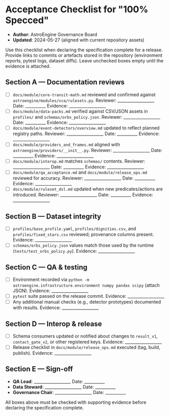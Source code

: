# Acceptance Checklist for "100% Specced"

- **Author**: AstroEngine Governance Board
- **Updated**: 2024-05-27 (aligned with current repository assets)

Use this checklist when declaring the specification complete for a release. Provide links to commits or artefacts stored in the repository (environment reports, pytest logs, dataset diffs). Leave unchecked boxes empty until the evidence is attached.

## Section A — Documentation reviews

- [ ] `docs/module/core-transit-math.md` reviewed and confirmed against `astroengine/modules/vca/rulesets.py`. Reviewer: __________________ Date: __________ Evidence: __________________
- [ ] `docs/module/data-packs.md` verified against CSV/JSON assets in `profiles/` and `schemas/orbs_policy.json`. Reviewer: __________________ Date: __________ Evidence: __________________
- [ ] `docs/module/event-detectors/overview.md` updated to reflect planned registry paths. Reviewer: __________________ Date: __________ Evidence: __________________
- [ ] `docs/module/providers_and_frames.md` aligned with `astroengine/providers/__init__.py`. Reviewer: __________________ Date: __________ Evidence: __________________
- [ ] `docs/module/interop.md` matches `schemas/` contents. Reviewer: __________________ Date: __________ Evidence: __________________
- [ ] `docs/module/qa_acceptance.md` and `docs/module/release_ops.md` reviewed for accuracy. Reviewer: __________________ Date: __________ Evidence: __________________
- [ ] `docs/module/ruleset_dsl.md` updated when new predicates/actions are introduced. Reviewer: __________________ Date: __________ Evidence: __________________

## Section B — Dataset integrity

- [ ] `profiles/base_profile.yaml`, `profiles/dignities.csv`, and `profiles/fixed_stars.csv` reviewed; provenance columns present. Evidence: __________________
- [ ] `schemas/orbs_policy.json` values match those used by the runtime (`tests/test_orbs_policy.py`). Evidence: __________________

## Section C — QA & testing

- [ ] Environment recorded via `python -m astroengine.infrastructure.environment numpy pandas scipy` (attach JSON). Evidence: __________________
- [ ] `pytest` suite passed on the release commit. Evidence: __________________
- [ ] Any additional manual checks (e.g., detector prototypes) documented with results. Evidence: __________________

## Section D — Interop & release

- [ ] Schema consumers updated or notified about changes to `result_v1`, `contact_gate_v2`, or other registered keys. Evidence: __________________
- [ ] Release checklist in `docs/module/release_ops.md` executed (tag, build, publish). Evidence: __________________

## Section E — Sign-off

- **QA Lead**: __________________ Date: __________
- **Data Steward**: __________________ Date: __________
- **Governance Chair**: __________________ Date: __________

All boxes above must be checked with supporting evidence before declaring the specification complete.
